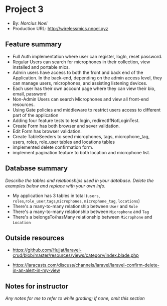 
# Project 3

+ By: *Norcius Noel*
+ Production URL: <http://wirelessmics.nnoel.xyz>

## Feature summary

+ Full Auth implementation where user can register, logIn, reset password.
+ Regular Users can search for microphones in their collection, view installed and portable mics. 
+ Admin users have access to both the front and back end of the Application. In the back-end, depending on the admin access level, they can manage users, microphones, and assisting listening devices.
+ Each user has their own account page where they can view their bio, email, password
+ Non-Admin Users can search Microphones and view all front-end resources.
+ Using Gate policies and middleware to restrict users access to different part of the application
+ Adding four feature tests to test login, redirectIfNotLoginTest.
+ Create Form has both browser and sever validation.
+ Edit Form has browser validation.
+ Create TableSeeders to seed microphones, tags, microphone_tag, users, roles, role_user tables and locations tables
+ implemented delete confirmation form.
+ implement pagination feature to both location and microphone list.

## Database summary

*Describe the tables and relationships used in your database. Delete the examples below and replace with your own info.*

+ My application has 3 tables in total (`users`, `roles`,`role_user`,`tags`,`microphones`, `microphone_tag`, `locations`)
+ There's a many-to-many relationship between `User` and `Role`
+ There's a many-to-many relationship between `Microphone` and `Tag`
+ There's a belongsTo/hasMany relationship between `Microphone` and `Location`

## Outside resources

+ https://github.com/Hujjat/laravel-crud/blob/master/resources/views/category/index.blade.php

+ <https://laracasts.com/discuss/channels/laravel/laravel-confirm-delete-in-an-alert-in-my-view>

## Notes for instructor

*Any notes for me to refer to while grading; if none, omit this section*
